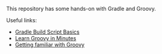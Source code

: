 This repository has some hands-on with Gradle and Groovy.

Useful links:
- [Gradle Build Script Basics](https://docs.gradle.org/current/userguide/tutorial_using_tasks.html)
- [Learn Groovy in Minutes](https://learnxinyminutes.com/docs/groovy/)
- [Getting familiar with Groovy](http://groovy-lang.org/groovy-dev-kit.html)

